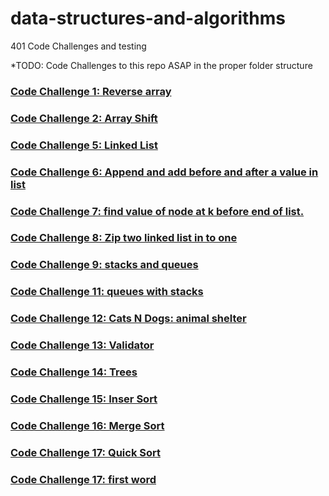# data-structures-and-algorithms
401 Code Challenges and testing

*TODO: Code Challenges to this repo ASAP in the proper folder structure

### [Code Challenge 1: Reverse array](https://github.com/401Repo/data-structures-and-algorithms/tree/main/challenges/reverse-array)

### [Code Challenge 2: Array Shift](https://github.com/401Repo/data-structures-and-algorithms/tree/main/challenges/arrayShift)

### [Code Challenge 5: Linked List](https://github.com/401Repo/data-structures-and-algorithms/tree/main/challenges/linkedList)

### [Code Challenge 6: Append and add before and after a value in list](https://github.com/401Repo/data-structures-and-algorithms/tree/main/challenges/linkedList)

### [Code Challenge 7: find value of node at k before end of list.](https://github.com/401Repo/data-structures-and-algorithms/tree/main/challenges/linkedList)

### [Code Challenge 8: Zip two linked list in to one](https://github.com/401Repo/data-structures-and-algorithms/tree/main/challenges/linkedList)

### [Code Challenge 9: stacks and queues](https://github.com/401Repo/data-structures-and-algorithms/tree/main/challenges/stacks-n-queues)

### [Code Challenge 11: queues with stacks](https://github.com/401Repo/data-structures-and-algorithms/tree/main/challenges/queues-w-stacks)

### [Code Challenge 12: Cats N Dogs: animal shelter](https://github.com/401Repo/data-structures-and-algorithms/tree/main/challenges/animal-shelter)

### [Code Challenge 13: Validator](https://github.com/401Repo/data-structures-and-algorithms/tree/main/challenges/backetValidator)

### [Code Challenge 14: Trees](https://github.com/401Repo/data-structures-and-algorithms/tree/main/challenges/tree)

### [Code Challenge 15: Inser Sort](https://github.com/401Repo/data-structures-and-algorithms/tree/main/challenges/insert-sort)

### [Code Challenge 16: Merge Sort](https://github.com/401Repo/data-structures-and-algorithms/tree/main/challenges/merge-sort)

### [Code Challenge 17: Quick Sort](https://github.com/401Repo/data-structures-and-algorithms/tree/main/challenges/quick-sort)

### [Code Challenge 17: first word](https://github.com/401Repo/data-structures-and-algorithms/tree/main/challenges/first-word)






